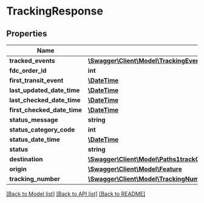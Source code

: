 # TrackingResponse

## Properties
Name | Type | Description | Notes
------------ | ------------- | ------------- | -------------
**tracked_events** | [**\Swagger\Client\Model\TrackingEventV2[]**](TrackingEventV2.md) |  | [optional] 
**fdc_order_id** | **int** |  | [optional] 
**first_transit_event** | [**\DateTime**](\DateTime.md) |  | [optional] 
**last_updated_date_time** | [**\DateTime**](\DateTime.md) |  | [optional] 
**last_checked_date_time** | [**\DateTime**](\DateTime.md) |  | [optional] 
**first_checked_date_time** | [**\DateTime**](\DateTime.md) |  | [optional] 
**status_message** | **string** |  | [optional] 
**status_category_code** | **int** |  | [optional] 
**status_date_time** | [**\DateTime**](\DateTime.md) |  | [optional] 
**status** | **string** |  | [optional] 
**destination** | [**\Swagger\Client\Model\Paths1trackGetResponses200ContentApplication1jsonSchemaPropertiesOrigin**](Paths1trackGetResponses200ContentApplication1jsonSchemaPropertiesOrigin.md) |  | [optional] 
**origin** | [**\Swagger\Client\Model\Feature**](Feature.md) |  | [optional] 
**tracking_number** | [**\Swagger\Client\Model\TrackingNumberV2**](TrackingNumberV2.md) |  | [optional] 

[[Back to Model list]](../../README.md#documentation-for-models) [[Back to API list]](../../README.md#documentation-for-api-endpoints) [[Back to README]](../../README.md)

